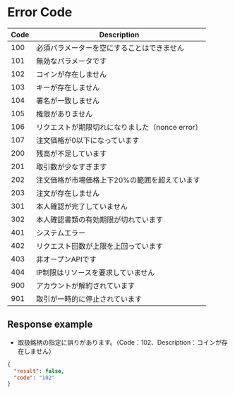# Error Code

| Code | Description                   |
|------|-------------------------------|
| 100  | 必須パラメーターを空にすることはできません         |
| 101  | 無効なパラメータです                    |
| 102  | コインが存在しません                    |
| 103  | キーが存在しません                     |
| 104  | 署名が一致しません                     |
| 105  | 権限がありません                      |
| 106  | リクエストが期限切れになりました（nonce error） |
| 107  | 注文価格が0以下になっています               |
| 200  | 残高が不足しています                    |
| 201  | 取引数が少なすぎます                    |
| 202  | 注文価格が市場価格上下20%の範囲を超えています      |
| 203  | 注文が存在しません                     |
| 301  | 本人確認が完了していません                 |
| 302  | 本人確認書類の有効期限が切れています            |
| 401  | システムエラー                       |
| 402  | リクエスト回数が上限を上回っています            |
| 403  | 非オープンAPIです                    |
| 404  | IP制限はリソースを要求していません            |
| 900  | アカウントが解約されています                |
| 901  | 取引が一時的に停止されています               |

## Response example

* 取扱銘柄の指定に誤りがあります。（Code：102、Description：コインが存在しません）

```json
{
  "result": false,
  "code": "102"
}
```
